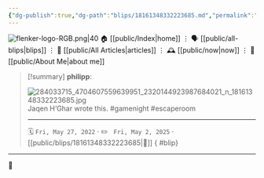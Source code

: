 ```yaml
---
{"dg-publish":true,"dg-path":"blips/18161348332223685.md","permalink":"/blips/18161348332223685/","title":"philipp on instagram @ 2022-05-27"}
---
```



<div class="transclusion internal-embed is-loaded"><div class="markdown-embed">




![flenker-logo-RGB.png|40](/img/user/attachments/flenker-logo-RGB.png)
🏠 [[public/Index\|home]]  ⋮ 🗣️ [[public/all-blips\|blips]] ⋮  📝 [[public/All Articles\|articles]]  ⋮ 🕰️ [[public/now\|now]] ⋮ 🪪 [[public/About Me\|about me]]


</div></div>


> [!summary] **philipp**:
>
> ![284033715_4704607559639951_2320144923987684021_n_18161348332223685.jpg](/img/user/attachments/284033715_4704607559639951_2320144923987684021_n_18161348332223685.jpg)
> Jaqen H‘Ghar wrote this. #gamenight #escaperoom
> - - -
>
> 🗓️ <code>Fri, May 27, 2022</code>  · ✏️ <code> Fri, May 2, 2025</code>  · [[public/blips/18161348332223685\|🔗]]
{ #blip}


- - -

 👾

